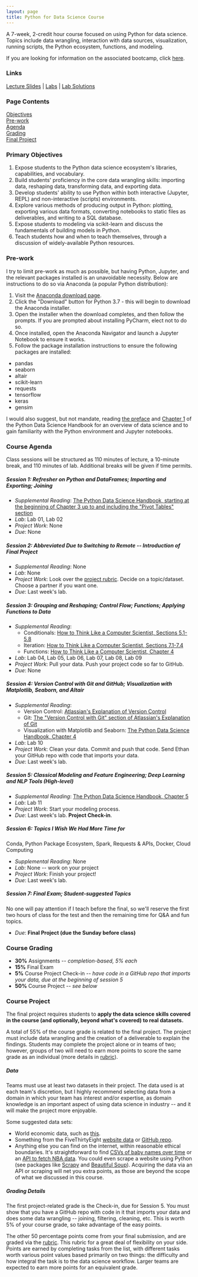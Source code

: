 ```yaml
---
layout: page
title: Python for Data Science Course
---
```


A 7-week, 2-credit hour course focused on using Python for data science.
Topics include data wrangling, interaction with data sources, visualization, running scripts, the Python ecosystem, functions, and modeling.

If you are looking for information on the associated bootcamp, click [here](/courses/pages/python-for-ds-bootcamp).

### Links
[Lecture Slides](https://www.dropbox.com/sh/5hwwqbfx3fep4z5/AADMJTxKB0_ZmSBnt8s8GDaOa?dl=0) | [Labs](https://github.com/uc-python/python-for-ds-course/tree/spring-2020/lab_notebooks) | [Lab Solutions](https://github.com/uc-python/python-for-ds-course/tree/spring-2020/lab_solutions)

### Page Contents<br>
[Objectives](#primary-objectives)<br>
[Pre-work](#pre-work)<br>
[Agenda](#course-agenda)<br>
[Grading](#course-grading)<br>
[Final Project](#course-project)<br>

### Primary Objectives
1. Expose students to the Python data science ecosystem's libraries, capabilities, and vocabulary.
2. Build students' proficiency in the core data wrangling skills: importing data, reshaping data, transforming data, and exporting data.
3. Develop students' ability to use Python within both interactive (Jupyter, REPL) and non-interactive (scripts) environments.
4. Explore various methods of producing output in Python: plotting, exporting various data formats, converting notebooks to static files as deliverables, and writing to a SQL database.
5. Expose students to modeling via scikit-learn and discuss the fundamentals of building models in Python.
6. Teach students how and when to teach themselves, through a discussion of widely-available Python resources.

### Pre-work
I try to limit pre-work as much as possible, but having Python, Jupyter, and the relevant packages installed is an unavoidable necessity.
Below are instructions to do so via Anaconda (a popular Python distribution):
1. Visit the [Anaconda download page](https://www.anaconda.com/distribution/).
2. Click the "Download" button for Python 3.7 - this will begin to download the Anaconda installer.
3. Open the installer when the download completes, and then follow the prompts. If you are prompted about installing PyCharm, elect not to do so.
4. Once installed, open the Anaconda Navigator and launch a Jupyter Notebook to ensure it works.
5. Follow the package installation instructions to ensure the following packages are installed:
  - pandas
  - seaborn
  - altair
  - scikit-learn
  - requests
  - tensorflow
  - keras
  - gensim

I would also suggest, but not mandate, reading [the preface](https://jakevdp.github.io/PythonDataScienceHandbook/00.00-preface.html) and [Chapter 1](https://jakevdp.github.io/PythonDataScienceHandbook/01.00-ipython-beyond-normal-python.html) of the Python Data Science Handbook for an overview of data science and to gain familiarity with the Python environment and Jupyter notebooks.

### Course Agenda
Class sessions will be structured as 110 minutes of lecture, a 10-minute break, and 110 minutes of lab.
Additional breaks will be given if time permits.

##### Session 1: Refresher on Python and DataFrames; Importing and Exporting; Joining
- *Supplemental Reading*: [The Python Data Science Handbook, starting at the beginning of Chapter 3 up to and including the "Pivot Tables" section](https://jakevdp.github.io/PythonDataScienceHandbook/03.00-introduction-to-pandas.html)
- *Lab*: Lab 01, Lab 02
- *Project Work*: None
- *Due*: None

##### Session 2: *Abbreviated Due to Switching to Remote* -- Introduction of Final Project
- *Supplemental Reading*: None
- *Lab*: None
- *Project Work*: Look over the [project rubric](/courses/rubrics/python-for-ds-course-final-project). Decide on a topic/dataset. Choose a partner if you want one.
- *Due*: Last week's lab.

##### Session 3: Grouping and Reshaping; Control Flow; Functions; Applying Functions to Data
- *Supplemental Reading*:
  - Conditionals: [How to Think Like a Computer Scientist, Sections 5.1-5.8](http://openbookproject.net/thinkcs/python/english3e/conditionals.html)
  - Iteration: [How to Think Like a Computer Scientist, Sections 7.1-7.4](http://openbookproject.net/thinkcs/python/english3e/iteration.html)
  - Functions: [How to Think Like a Computer Scientist, Chapter 4](http://openbookproject.net/thinkcs/python/english3e/functions.html)
- *Lab*: Lab 04, Lab 05, Lab 06, Lab 07, Lab 08, Lab 09
- *Project Work*: Pull your data. Push your project code so far to GitHub.
- *Due*: None

##### Session 4: Version Control with Git and GitHub; Visualization with Matplotlib, Seaborn, and Altair
- *Supplemental Reading*: 
  - Version Control: [Atlassian's Explanation of Version Control](https://www.atlassian.com/git/tutorials/what-is-version-control)
  - Git: [The "Version Control with Git" section of Atlassian's Explanation of Git](https://www.atlassian.com/git/tutorials/what-is-git#version-control-with-git)
  - Visualization with Matplotlib and Seaborn: [The Python Data Science Handbook, Chapter 4](https://jakevdp.github.io/PythonDataScienceHandbook/04.00-introduction-to-matplotlib.html)
- *Lab*: Lab 10
- *Project Work*: Clean your data. Commit and push that code. Send Ethan your GitHub repo with code that imports your data.
- *Due*: Last week's lab.

##### Session 5: Classical Modeling and Feature Engineering; Deep Learning and NLP Tools (High-level)
- *Supplemental Reading*: [The Python Data Science Handbook, Chapter 5](https://jakevdp.github.io/PythonDataScienceHandbook/05.00-machine-learning.html)
- *Lab*: Lab 11
- *Project Work*: Start your modeling process.
- *Due*: Last week's lab. **Project Check-in**.

##### Session 6: Topics I Wish We Had More Time for
Conda, Python Package Ecosystem, Spark, Requests & APIs, Docker, Cloud Computing

- *Supplemental Reading*: None
- *Lab*: None -- work on your project
- *Project Work*: Finish your project!
- *Due*: Last week's lab.

##### Session 7: Final Exam; Student-suggested Topics
No one will pay attention if I teach before the final, so we'll reserve the first two hours of class for the test and then the remaining time for Q&A and fun topics.
- *Due*: **Final Project (due the Sunday before class)**


### Course Grading
- **30%** Assignments -- *completion-based, 5% each*
- **15%** Final Exam
- **5%** Course Project Check-in -- *have code in a GitHub repo that imports your data, due at the beginning of session 5*
- **50%** Course Project -- *see below*

### Course Project
The final project requires students to **apply the data science skills covered in the course (and optionally, beyond what's covered) to real datasets.**

A total of 55% of the course grade is related to the final project.
The project must include data wrangling and the creation of a deliverable to explain the findings.
Students may complete the project alone or in teams of two;
however, groups of two will need to earn more points to score the same grade as an individual (more details in [rubric](/courses/rubrics/python-for-ds-course-final-project)).

##### Data
Teams must use at least two datasets in their project.
The data used is at each team's discretion, but I highly recommend selecting data from a domain in which your team has interest and/or expertise, as domain knowledge is an important aspect of using data science in industry -- and it will make the project more enjoyable.

Some suggested data sets:
- World economic data, such as [this](https://data.worldbank.org/indicator/NY.GDP.MKTP.KD.ZG?view=chart).
- Something from the FiveThirtyEight [website data](https://data.fivethirtyeight.com) or [GitHub repo](https://github.com/fivethirtyeight/data).
- Anything else you can find on the internet, within reasonable ethical boundaries. It's straightforward to find [CSVs of baby names over time](https://github.com/hadley/data-baby-names/blob/master/baby-names.csv) or an [API to fetch NBA data](https://github.com/swar/nba_api). You could even scrape a website using Python (see packages like [Scrapy](https://scrapy.org) and [Beautiful Soup](https://www.crummy.com/software/BeautifulSoup/bs4/doc/)). Acquiring the data via an API or scraping will net you extra points, as those are beyond the scope of what we discussed in this course.

##### Grading Details
The first project-related grade is the Check-in, due for Session 5. You must show that you have a GitHub repo with code in it that imports your data and does some data wrangling -- joining, filtering, cleaning, etc.
This is worth 5% of your course grade, so take advantage of the easy points.

The other 50 percentage points come from your final submission, and are graded via the [rubric](/courses/rubrics/python-for-ds-course-final-project).
This rubric for a great deal of flexibility on your side.
Points are earned by completing tasks from the list, with different tasks worth various point values based primarily on two things:
the difficulty and how integral the task is to the data science workflow.
Larger teams are expected to earn more points for an equivalent grade.
